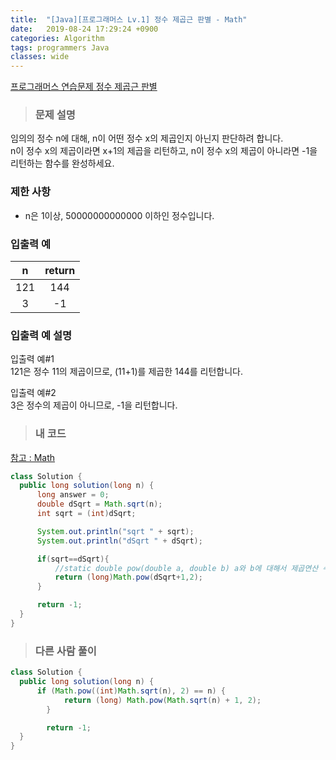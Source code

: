 ```yaml
---
title:  "[Java][프로그래머스 Lv.1] 정수 제곱근 판별 - Math"
date:   2019-08-24 17:29:24 +0900
categories: Algorithm
tags: programmers Java
classes: wide
---  
```


[프로그래머스 연습문제 정수 제곱근 판별](https://programmers.co.kr/learn/courses/30/lessons/12934)   

> ### 문제 설명  

임의의 정수 n에 대해, n이 어떤 정수 x의 제곱인지 아닌지 판단하려 합니다.  
n이 정수 x의 제곱이라면 x+1의 제곱을 리턴하고, n이 정수 x의 제곱이 아니라면 -1을 리턴하는 함수를 완성하세요.  

### 제한 사항  

- n은 1이상, 50000000000000 이하인 정수입니다.  

### 입출력 예  

|  n  	| return 	|
|:---:	|:------:	|
| 121 	|   144  	|
| 3   	| -1     	|  

### 입출력 예 설명  

입출력 예#1  
121은 정수 11의 제곱이므로, (11+1)를 제곱한 144를 리턴합니다.  

입출력 예#2  
3은 정수의 제곱이 아니므로, -1을 리턴합니다.  

>### 내 코드  

[참고 : Math](https://lktprogrammer.tistory.com/114)  

```java
class Solution {
  public long solution(long n) {
      long answer = 0;
      double dSqrt = Math.sqrt(n);
      int sqrt = (int)dSqrt;

      System.out.println("sqrt " + sqrt);
      System.out.println("dSqrt " + dSqrt);

      if(sqrt==dSqrt){
          //static double pow(double a, double b) a와 b에 대해서 제곱연산 수행. (5, 2) -> 25
          return (long)Math.pow(dSqrt+1,2);
      }

      return -1;
  }
}
```

>### 다른 사람 풀이  

```java
class Solution {
  public long solution(long n) {
      if (Math.pow((int)Math.sqrt(n), 2) == n) {
            return (long) Math.pow(Math.sqrt(n) + 1, 2);
        }

        return -1;
  }
}
```
